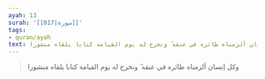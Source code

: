 ```yaml
---
ayah: 13
surah: '[[017|سورة]]'
tags:
- quran/ayah
text: وكل إنسان ألزمناه طائره في عنقه ۖ ونخرج له يوم القيامة كتابا يلقاه منشورا
---
```

> وكل إنسان ألزمناه طائره في عنقه ۖ ونخرج له يوم القيامة كتابا يلقاه منشورا
